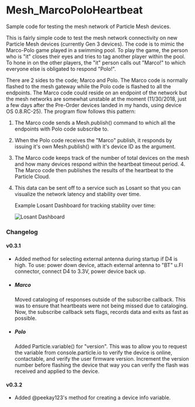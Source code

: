 # Mesh_MarcoPoloHeartbeat
Sample code for testing the mesh network of Particle Mesh devices.

This is fairly simple code to test the mesh network connectivity on new Particle Mesh devices (currently Gen 3 devices). The code is to mimic the Marco-Polo game played in a swimming pool. To play the game, the person who is "it" closes their eyes and tries to tag another player within the pool. To hone in on the other players, the "it" person calls out "Marco!" to which everyone else is obligated to respond "Polo!".

There are 2 sides to the code; Marco and Polo. The Marco code is normally flashed to the mesh gateway while the Polo code is flashed to all the endpoints. The Marco code could reside on an endpoint of the network but the mesh networks are somewhat unstable at the moment (11/30/2018, just a few days after the Pre-Order devices landed in my hands, using device OS 0.8.RC-25). The program flow follows this pattern:
1. The Marco code sends a Mesh.publish() command to which all the endpoints with Polo code subscribe to.
2. When the Polo code receives the "Marco" publish, it responds by issuing it's own Mesh.publish() with it's device ID as the argument. 
3. The Marco code keeps track of the number of total devices on the mesh and how many devices respond within the heartbeat timeout period. 4. The Marco code then publishes the results of the heartbeat to the Particle Cloud. 
5. This data can be sent off to a service such as Losant so that you can visualize the network latency and stability over time.

    Example Losant Dashboard for tracking stability over time:
    
    ![Losant Dashboard](https://github.com/ninjatill/Mesh_MarcoPoloHeartbeat/blob/master/assets/Losant_StarshipTallahassee_20181214.JPG)

### Changelog
#### v0.3.1
+ Added method for selecting external antenna during startup if D4 is high. To use: power down device, attach external antenna to "BT" u.Fl connector, connect D4 to 3.3V, power device back up.
+ ##### Marco 
    Moved cataloging of responses outside of the subscribe callback. This was to ensure that heartbeats were not being missed due to cataloging. Now, the subscribe callback sets flags, records data and exits as fast as possible.
+ ##### Polo 
    Added Particle.variable() for "version". This was to allow you to request the variable from console.particle.io to verify the device is online, contactable, and verify the user firmware version. Increment the version number before flashing the device that way you can verify the flash was received and applied to the device.

#### v0.3.2
+ Added @peekay123's method for creating a device info variable.
